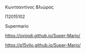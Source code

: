 Κωντσαντίνος Βλιώρας 

Π2015102

Supermario

https://ioniodi.github.io/Super-Mario/

https://p15vlio.github.io/Super-Mario/
